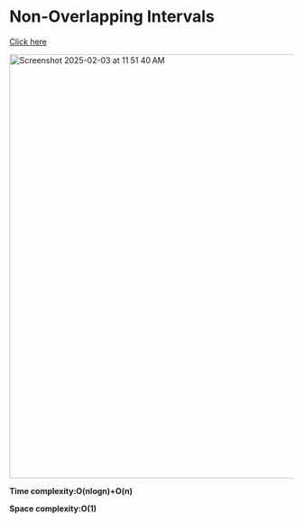 # Non-Overlapping Intervals

[Click here](https://leetcode.com/problems/non-overlapping-intervals/description/)



<img width="751" alt="Screenshot 2025-02-03 at 11 51 40 AM" src="https://github.com/user-attachments/assets/80617a19-1a17-4076-bda3-c5cfd32786aa" />



**Time complexity:O(nlogn)+O(n)**

**Space complexity:O(1)**

